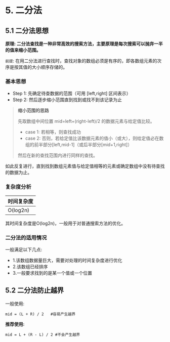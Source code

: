 # 5. 二分法

## 5.1 二分法思想

**原理: 二分法查找是一种非常高效的搜索方法，主要原理是每次搜索可以抛弃一半的值来缩小范围。**

`前提`: 在用二分法进行查找时，查找对象的数组必须是有序的，即各数组元素的次序是按其值的大小顺序存储的。

### 基本思想

* Step 1: 先确定待查数据的范围（可用 [left,right] 区间表示）
* Step 2: 然后逐步缩小范围直到找到或找不到该记录为止 
  
> **缩小范围的思路**
> 
>先取数组中间位置 mid=left+(right-left)/2 的数据元素与给定值比较。
>* case 1: 若相等，则查找成功
>* case 2: 否则，若给定值比该数据元素的值小（或大），则给定值必在数组的前半部分[left,mid-1]（或后半部分[mid+1,right]）
>
>然后在新的查找范围内进行同样的查找。

如此反复进行，直到找到数组元素值与给定值相等的元素或确定数组中没有待查找的数据为止。

### 复杂度分析

| 时间复杂度 |
|----|
| O(log2n) |


其时间复杂度是O(log2n)，一般用于对普通搜索方法的优化。


### 二分法的适用情况
一般满足以下几点:
* 1.该数组数据量巨大，需要对处理的时间复杂度进行优化
* 2.该数组已经排序
* 3.一般要求找到的是某一个值或一个位置


## 5.2 二分法防止越界
一般使用:
```
mid = (L + R) / 2   #容易产生越界
```

**推荐使用:**
```
mid = L + (R - L) / 2 #不会产生越界 
```
